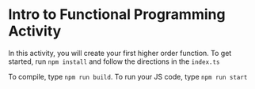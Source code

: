 # Intro to Functional Programming Activity

In this activity, you will create your first higher order function. To get started,
run `npm install` and follow the directions in the `index.ts`

To compile, type `npm run build`.
To run your JS code, type `npm run start`
